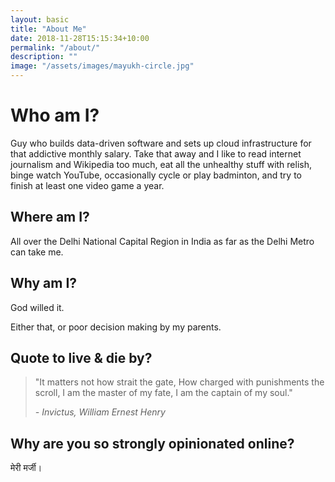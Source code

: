 ```yaml
---
layout: basic
title: "About Me"
date: 2018-11-28T15:15:34+10:00
permalink: "/about/"
description: ""
image: "/assets/images/mayukh-circle.jpg"
---
```


# Who am I?
Guy who builds data-driven software and sets up cloud infrastructure for that addictive monthly salary. Take that away and I like to read internet journalism and Wikipedia too much, eat all the unhealthy stuff with relish, binge watch YouTube, occasionally cycle or play badminton, and try to finish at least one video game a year.

## Where am I?

All over the Delhi National Capital Region in India as far as the Delhi Metro can take me.

## Why am I?

God willed it.

Either that, or poor decision making by my parents.

## Quote to live & die by?

> "It matters not how strait the gate,
>     How charged with punishments the scroll,
> I am the master of my fate,
>     I am the captain of my soul."
>
> *- Invictus, William Ernest Henry*

## Why are you so strongly opinionated online?

मेरी मर्जी। 


